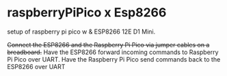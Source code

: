 # raspberryPiPico x Esp8266
setup of raspberry pi pico w & ESP8266 12E D1 Mini. 

~~Connect the ESP8266 and the Raspberry Pi Pico via jumper cables on a breadboard.~~
Have the ESP8266 forward incoming commands to Raspberry Pi Pico over UART.
Have the Raspberry Pi Pico send commands back to the ESP8266 over UART 

